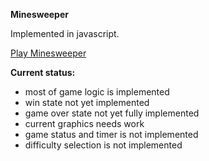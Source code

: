 **Minesweeper**

Implemented in javascript.

[Play Minesweeper](https://zweistein83.github.io/minesweeper_js/minesweeper.html)

**Current status:**
- most of game logic is implemented
- win state not yet implemented
- game over state not yet fully implemented
- current graphics needs work
- game status and timer is not implemented
- difficulty selection is not implemented